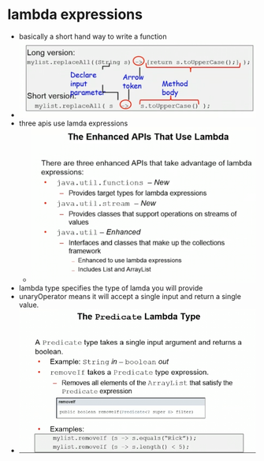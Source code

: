 # lambda expressions
- basically a short hand way to write a function
- <img src="./pictures/lambda.png" alt="drawing" width=500/>
- three apis  use  lamda expressions
	- <img src="./pictures/lambda1.png" alt="drawing" width=500/>
- lambda type specifies the type of lamda you will provide
- unaryOperator means it will accept a single input and return a single value.
- <img src="./pictures/lambda2.png" alt="drawing" width=500/>